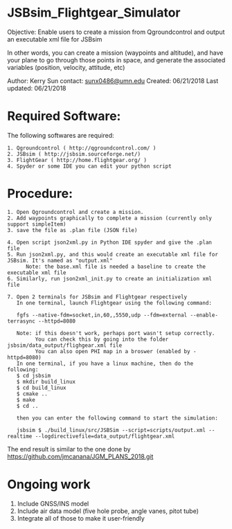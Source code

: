 # JSBsim_Flightgear_Simulator

Objective: Enable users to create a mission from Qgroundcontrol and output an executable xml file for JSBsim

In other words, you can create a mission (waypoints and altitude), and have your plane to go through those points in space, and generate the associated variables (position, velocity, attitude, etc) 

Author: Kerry Sun
contact: sunx0486@umn.edu 
Created: 06/21/2018
Last updated: 06/21/2018

# Required Software:
The following softwares are required:

    1. Qgroundcontrol ( http://qgroundcontrol.com/ )
    2. JSBsim ( http://jsbsim.sourceforge.net/)
    3. FlightGear ( http://home.flightgear.org/ )
    4. Spyder or some IDE you can edit your python script
    
# Procedure: 
    
    1. Open Qgroundcontrol and create a mission.
    2. Add waypoints graphically to complete a mission (currently only support simpleItem)
    3. save the file as .plan file (JSON file)
    
    4. Open script json2xml.py in Python IDE spyder and give the .plan file
    5. Run json2xml.py, and this would create an executable xml file for JSBsim. It's named as "output.xml" 
          Note: the base.xml file is needed a baseline to create the executable xml file
    6. Similarly, run json2xml_init.py to create an initialization xml file
    
    7. Open 2 terminals for JSBsim and Flightgear respectively 
       In one terminal, launch Flightgear using the following command: 
       
       fgfs --native-fdm=socket,in,60,,5550,udp --fdm=external --enable-terrasync --httpd=8080
       
       Note: if this doesn't work, perhaps port wasn't setup correctly.
             You can check this by going into the folder jsbsim/data_output/flighgear.xml file 
             You can also open PHI map in a broswer (enabled by -httpd=8080)
       In one terminal, if you have a linux machine, then do the following:
       $ cd jsbsim
       $ mkdir build_linux
       $ cd build_linux
       $ cmake .. 
       $ make
       $ cd ..
             
       then you can enter the following command to start the simulation:
       
       jsbsim $ ./build_linux/src/JSBSim --script=scripts/output.xml --realtime --logdirectivefile=data_output/flightgear.xml

The end result is similar to the one done by https://github.com/jmcanana/JGM_PLANS_2018.git


# Ongoing work
  1. Include GNSS/INS model 
  2. Include air data model (five hole probe, angle vanes, pitot tube)
  3. Integrate all of those to make it user-friendly 
  
  
  
